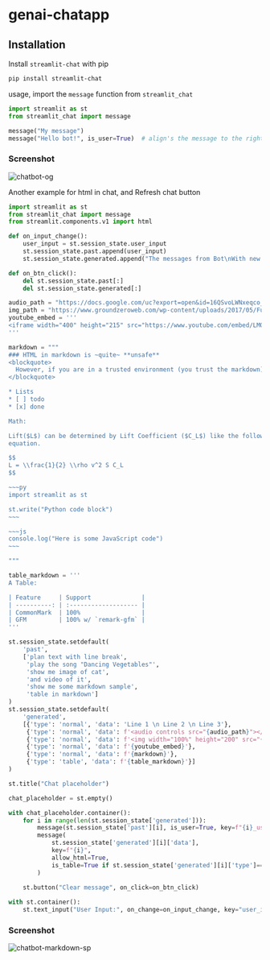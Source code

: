 # genai-chatapp

## Installation

Install `streamlit-chat` with pip
```bash
pip install streamlit-chat 
```

usage, import the `message` function from `streamlit_chat`
```py
import streamlit as st
from streamlit_chat import message

message("My message") 
message("Hello bot!", is_user=True)  # align's the message to the right
```
   
### Screenshot

![chatbot-og](https://user-images.githubusercontent.com/90775147/210397700-5ab9e00d-a61b-4bc9-a34a-b5bd4454b084.png)

Another example for html in chat, and Refresh chat button
```py
import streamlit as st
from streamlit_chat import message
from streamlit.components.v1 import html

def on_input_change():
    user_input = st.session_state.user_input
    st.session_state.past.append(user_input)
    st.session_state.generated.append("The messages from Bot\nWith new line")

def on_btn_click():
    del st.session_state.past[:]
    del st.session_state.generated[:]

audio_path = "https://docs.google.com/uc?export=open&id=16QSvoLWNxeqco_Wb2JvzaReSAw5ow6Cl"
img_path = "https://www.groundzeroweb.com/wp-content/uploads/2017/05/Funny-Cat-Memes-11.jpg"
youtube_embed = '''
<iframe width="400" height="215" src="https://www.youtube.com/embed/LMQ5Gauy17k" title="YouTube video player" frameborder="0" allow="accelerometer; encrypted-media;"></iframe>
'''

markdown = """
### HTML in markdown is ~quite~ **unsafe**
<blockquote>
  However, if you are in a trusted environment (you trust the markdown). You can use allow_html props to enable support for html.
</blockquote>

* Lists
* [ ] todo
* [x] done

Math:

Lift($L$) can be determined by Lift Coefficient ($C_L$) like the following
equation.

$$
L = \\frac{1}{2} \\rho v^2 S C_L
$$

~~~py
import streamlit as st

st.write("Python code block")
~~~

~~~js
console.log("Here is some JavaScript code")
~~~

"""

table_markdown = '''
A Table:

| Feature     | Support              |
| ----------: | :------------------- |
| CommonMark  | 100%                 |
| GFM         | 100% w/ `remark-gfm` |
'''

st.session_state.setdefault(
    'past', 
    ['plan text with line break',
     'play the song "Dancing Vegetables"', 
     'show me image of cat', 
     'and video of it',
     'show me some markdown sample',
     'table in markdown']
)
st.session_state.setdefault(
    'generated', 
    [{'type': 'normal', 'data': 'Line 1 \n Line 2 \n Line 3'},
     {'type': 'normal', 'data': f'<audio controls src="{audio_path}"></audio>'}, 
     {'type': 'normal', 'data': f'<img width="100%" height="200" src="{img_path}"/>'}, 
     {'type': 'normal', 'data': f'{youtube_embed}'},
     {'type': 'normal', 'data': f'{markdown}'},
     {'type': 'table', 'data': f'{table_markdown}'}]
)

st.title("Chat placeholder")

chat_placeholder = st.empty()

with chat_placeholder.container():    
    for i in range(len(st.session_state['generated'])):                
        message(st.session_state['past'][i], is_user=True, key=f"{i}_user")
        message(
            st.session_state['generated'][i]['data'], 
            key=f"{i}", 
            allow_html=True,
            is_table=True if st.session_state['generated'][i]['type']=='table' else False
        )
    
    st.button("Clear message", on_click=on_btn_click)

with st.container():
    st.text_input("User Input:", on_change=on_input_change, key="user_input")

```

### Screenshot

![chatbot-markdown-sp](https://user-images.githubusercontent.com/27276267/224665635-1d9c1b8e-92ba-4f67-9e27-ad5d4eacaa43.png)

